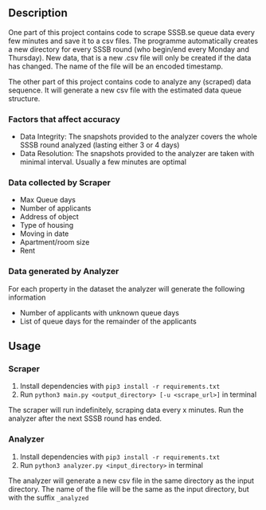 ## Description
One part of this project contains code to scrape SSSB.se queue data every 
few minutes and save it to a csv files.
The programme automatically creates a new directory for every SSSB round (who begin/end every Monday and Thursday). 
New data, that is a new .csv file will only be created if the data has changed.
The name of the file will be an encoded timestamp.

The other part of this project contains code to analyze any (scraped) data sequence.
It will generate a new csv file with the estimated data queue structure. 

### Factors that affect accuracy
- Data Integrity: The snapshots provided to the analyzer covers the whole SSSB round analyzed (lasting either 3 or 4 days)
- Data Resolution: The snapshots provided to the analyzer are taken with minimal interval. Usually a few minutes are optimal 


### Data collected by Scraper
- Max Queue days
- Number of applicants
- Address of object
- Type of housing
- Moving in date
- Apartment/room size
- Rent

### Data generated by Analyzer
For each property in the dataset the analyzer will
generate the following information
- Number of applicants with unknown queue days  
- List of queue days for the remainder of the applicants

## Usage
### Scraper
1. Install dependencies with `pip3 install -r requirements.txt`
2. Run `python3 main.py <output_directory> [-u <scrape_url>]` in terminal 

The scraper will run indefinitely, scraping data every x minutes. Run the analyzer after the next SSSB round has ended.

### Analyzer
1. Install dependencies with `pip3 install -r requirements.txt`
2. Run `python3 analyzer.py <input_directory>` in terminal 

The analyzer will generate a new csv file in the same directory as the input directory. 
The name of the file will be the same as the input directory, but with the suffix `_analyzed`